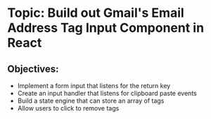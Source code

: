 # Topic: Build out Gmail's Email Address Tag Input Component in React

## Objectives:

- Implement a form input that listens for the return key
- Create an input handler that listens for clipboard paste events
- Build a state engine that can store an array of tags
- Allow users to click to remove tags
